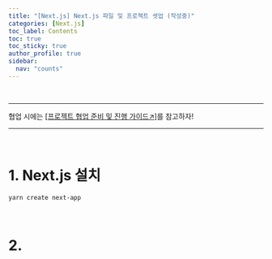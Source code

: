 ```yaml
---
title: "[Next.js] Next.js 파일 및 프로젝트 셋업 (작성중)"
categories: [Next.js]
toc_label: Contents
toc: true
toc_sticky: true
author_profile: true
sidebar:
  nav: "counts"
---
```


<br>

---

협업 시에는 [[프로젝트 협업 준비 및 진행 가이드↗]](https://mynamesieun.github.io/etc/%ED%94%84%EB%A1%9C%EC%A0%9D%ED%8A%B8-%ED%98%91%EC%97%85-%EC%A4%80%EB%B9%84-%EB%B0%8F-%EC%A7%84%ED%96%89-%EA%B0%80%EC%9D%B4%EB%93%9C/)를 참고하자!

---

<br>

# 1. Next.js 설치

```shell
yarn create next-app
```

<br>

# 2.
